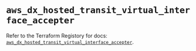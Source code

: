 # `aws_dx_hosted_transit_virtual_interface_accepter`

Refer to the Terraform Registory for docs: [`aws_dx_hosted_transit_virtual_interface_accepter`](https://www.terraform.io/docs/providers/aws/r/dx_hosted_transit_virtual_interface_accepter).
